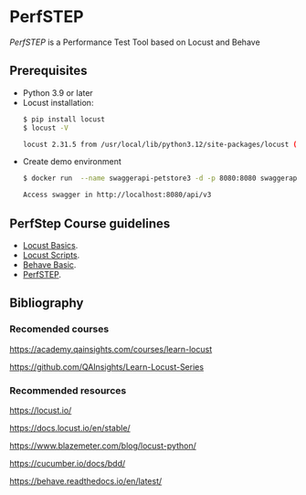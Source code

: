 # PerfSTEP

*PerfSTEP* is a Performance Test Tool based on Locust and Behave

## Prerequisites

- Python 3.9 or later
- Locust installation:
    ```bash
    $ pip install locust
    $ locust -V
  
    locust 2.31.5 from /usr/local/lib/python3.12/site-packages/locust (python 3.12.5)
    ```
- Create demo environment
    ```bash
    $ docker run  --name swaggerapi-petstore3 -d -p 8080:8080 swaggerapi/petstore3:latest
    
    Access swagger in http://localhost:8080/api/v3 
    ```

## PerfStep Course guidelines

- [Locust Basics](00_locust_basics/README.md>).
- [Locust Scripts](01_locust_scripts/README.md>).
- [Behave Basic](02_behave_basic/README.md>).
- [PerfSTEP](03_perfstep_tool/README.md>).

## Bibliography
### Recomended courses
https://academy.qainsights.com/courses/learn-locust

https://github.com/QAInsights/Learn-Locust-Series

### Recommended resources
https://locust.io/

https://docs.locust.io/en/stable/

https://www.blazemeter.com/blog/locust-python/

https://cucumber.io/docs/bdd/

https://behave.readthedocs.io/en/latest/
